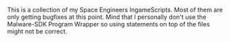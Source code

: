 This is a collection of my Space Engineers IngameScripts. Most of them are only getting bugfixes at this point.
Mind that I personally don't use the Malware-SDK Program Wrapper so using statements on top of the files might not be correct.